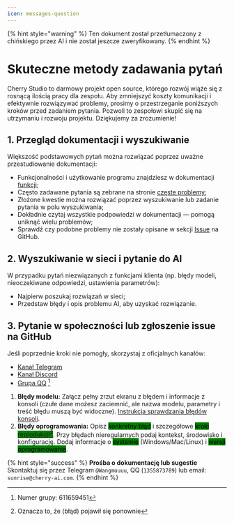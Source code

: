 ```yaml
---
icon: messages-question
---
```


{% hint style="warning" %}
Ten dokument został przetłumaczony z chińskiego przez AI i nie został jeszcze zweryfikowany.
{% endhint %}

# Skuteczne metody zadawania pytań

Cherry Studio to darmowy projekt open source, którego rozwój wiąże się z rosnącą ilością pracy dla zespołu. Aby zmniejszyć koszty komunikacji i efektywnie rozwiązywać problemy, prosimy o przestrzeganie poniższych kroków przed zadaniem pytania. Pozwoli to zespołowi skupić się na utrzymaniu i rozwoju projektu. Dziękujemy za zrozumienie!

## 1. Przegląd dokumentacji i wyszukiwanie

Większość podstawowych pytań można rozwiązać poprzez uważne przestudiowanie dokumentacji:

* Funkcjonalności i użytkowanie programu znajdziesz w dokumentacji [funkcji](../cherrystudio/preview/);
* Często zadawane pytania są zebrane na stronie [częste problemy](questions.md);
* Złożone kwestie można rozwiązać poprzez wyszukiwanie lub zadanie pytania w polu wyszukiwania;
* Dokładnie czytaj wszystkie podpowiedzi w dokumentacji — pomogą uniknąć wielu problemów;
* Sprawdź czy podobne problemy nie zostały opisane w sekcji [Issue](https://github.com/CherryHQ/cherry-studio/issues) na GitHub.

## 2. Wyszukiwanie w sieci i pytanie do AI

W przypadku pytań niezwiązanych z funkcjami klienta (np. błędy modeli, nieoczekiwane odpowiedzi, ustawienia parametrów):
* Najpierw poszukaj rozwiązań w sieci;
* Przedstaw błędy i opis problemu AI, aby uzyskać rozwiązanie.

## 3. Pytanie w społeczności lub zgłoszenie issue na GitHub

Jeśli poprzednie kroki nie pomogły, skorzystaj z oficjalnych kanałów:
* [Kanał Telegram](https://t.me/CherryStudioAI)
* [Kanał Discord](https://discord.com/invite/wez8HtpxqQ)
* [Grupa QQ](https://qm.qq.com/cgi-bin/qm/qr?authKey=xe5nfGVZLMYnlJq%2F%2B4kN03YWcDBB2lnD7tc9rWus2mxS0JHUbOzk79cO7MYuqyGR\&k=UKVgl3YPHmwPaU8qeO1VG03NcUkACKsc\&noverify=0) [^1]

1. **Błędy modelu:** Załącz pełny zrzut ekranu z błędem i informacje z konsoli (czułe dane możesz zaciemnić, ale nazwa modelu, parametry i treść błędu muszą być widoczne). [Instrukcja sprawdzania błędów konsoli](questions.md#kong-zhi-tai-bao-cuo-cha-kan-fang-fa).
2. **Błędy oprogramowania:** Opisz <mark style="background-color:green;">konkretny błąd</mark> i szczegółowe <mark style="background-color:green;">kroki [reprodukcji](#user-content-fn-2)[^2]</mark>. Przy błędach nieregularnych podaj kontekst, środowisko i konfigurację. Dodaj informacje o <mark style="background-color:green;">systemie</mark> (Windows/Mac/Linux) i <mark style="background-color:green;">wersji oprogramowania</mark>.

{% hint style="success" %}
**Prośba o dokumentację lub sugestie**
Skontaktuj się przez Telegram `@Wangmouuu`, QQ (`1355873789`) lub email: `sunrise@cherry-ai.com`.
{% endhint %}

[^1]: Numer grupy: 611659451
[^2]: Oznacza to, że (błąd) pojawił się ponownie